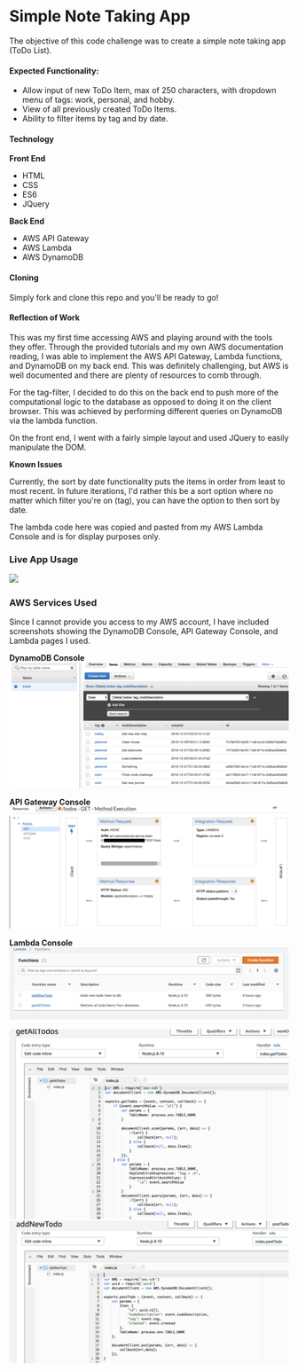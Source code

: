# Simple Note Taking App

The objective of this code challenge was to create a simple note taking app (ToDo List).

#### Expected Functionality:
  - Allow input of new ToDo Item, max of 250 characters, with dropdown menu of tags: work, personal, and hobby.
  - View of all previously created ToDo Items.
  - Ability to filter items by tag and by date.

#### Technology
  **Front End**
  - HTML
  - CSS
  - ES6
  - JQuery

  **Back End**
  - AWS API Gateway
  - AWS Lambda
  - AWS DynamoDB

#### Cloning

  Simply fork and clone this repo and you'll be ready to go!

#### Reflection of Work

This was my first time accessing AWS and playing around with the tools they offer.  Through the provided tutorials and my own AWS documentation reading, I was able to implement the AWS API Gateway, Lambda functions, and DynamoDB on my back end. This was definitely challenging, but AWS is well documented and there are plenty of resources to comb through.

For the tag-filter, I decided to do this on the back end to push more of the computational logic to the database as opposed to doing it on the client browser. This was achieved by performing different queries on DynamoDB via the lambda function.

On the front end, I went with a fairly simple layout and used JQuery to easily manipulate the DOM.

**Known Issues**

Currently, the sort by date functionality puts the items in order from least to most recent. In future iterations, I'd rather this be a sort option where no matter which filter you're on (tag), you can have the option to then sort by date.

The lambda code here was copied and pasted from my AWS Lambda Console and is for display purposes only.

### Live App Usage
![](assets/nordstromGiphy.gif)

### AWS Services Used

Since I cannot provide you access to my AWS account, I have included screenshots showing the DynamoDB Console, API Gateway Console, and Lambda pages I used.

**DynamoDB Console**
<img src='assets/DynamoDB Console.png'>

**API Gateway Console**
<img src='assets/API Gateway Console.png'>

**Lambda Console**
<img src='assets/LambdaConsole.png'>

<img src='assets/getLambda.png'>

<img src='assets/addLambda.png'>
